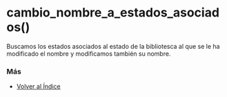 # cambio_nombre_a_estados_asociados()

Buscamos los estados asociados al estado de la bibliotesca al que se le ha modificado el nombre y modificamos también su nombre. 

### Más

  * [Volver al Índice](./index.md)
